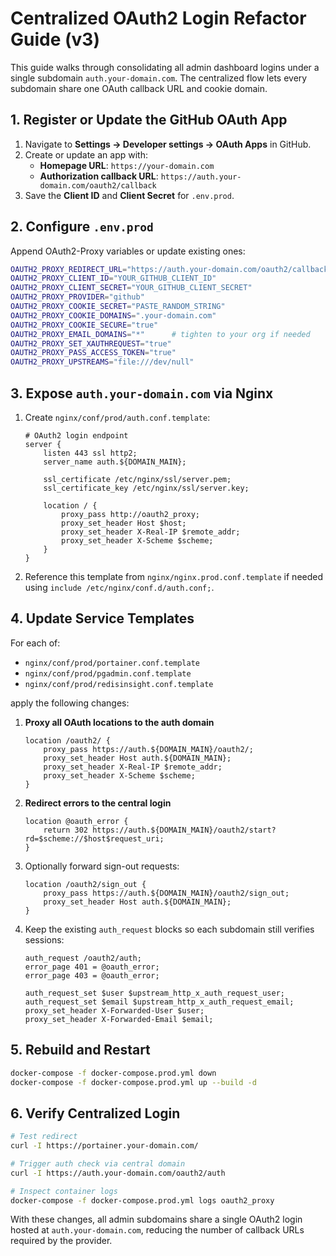 # Centralized OAuth2 Login Refactor Guide (v3)

This guide walks through consolidating all admin dashboard logins under a single subdomain `auth.your-domain.com`. The centralized flow lets every subdomain share one OAuth callback URL and cookie domain.

## 1. Register or Update the GitHub OAuth App
1. Navigate to **Settings → Developer settings → OAuth Apps** in GitHub.
2. Create or update an app with:
   - **Homepage URL**: `https://your-domain.com`
   - **Authorization callback URL**: `https://auth.your-domain.com/oauth2/callback`
3. Save the **Client ID** and **Client Secret** for `.env.prod`.

## 2. Configure `.env.prod`
Append OAuth2-Proxy variables or update existing ones:

```bash
OAUTH2_PROXY_REDIRECT_URL="https://auth.your-domain.com/oauth2/callback"
OAUTH2_PROXY_CLIENT_ID="YOUR_GITHUB_CLIENT_ID"
OAUTH2_PROXY_CLIENT_SECRET="YOUR_GITHUB_CLIENT_SECRET"
OAUTH2_PROXY_PROVIDER="github"
OAUTH2_PROXY_COOKIE_SECRET="PASTE_RANDOM_STRING"
OAUTH2_PROXY_COOKIE_DOMAINS=".your-domain.com"
OAUTH2_PROXY_COOKIE_SECURE="true"
OAUTH2_PROXY_EMAIL_DOMAINS="*"      # tighten to your org if needed
OAUTH2_PROXY_SET_XAUTHREQUEST="true"
OAUTH2_PROXY_PASS_ACCESS_TOKEN="true"
OAUTH2_PROXY_UPSTREAMS="file:///dev/null"
```

## 3. Expose `auth.your-domain.com` via Nginx
1. Create `nginx/conf/prod/auth.conf.template`:
   ```nginx
   # OAuth2 login endpoint
   server {
       listen 443 ssl http2;
       server_name auth.${DOMAIN_MAIN};

       ssl_certificate /etc/nginx/ssl/server.pem;
       ssl_certificate_key /etc/nginx/ssl/server.key;

       location / {
           proxy_pass http://oauth2_proxy;
           proxy_set_header Host $host;
           proxy_set_header X-Real-IP $remote_addr;
           proxy_set_header X-Scheme $scheme;
       }
   }
   ```
2. Reference this template from `nginx/nginx.prod.conf.template` if needed using `include /etc/nginx/conf.d/auth.conf;`.

## 4. Update Service Templates
For each of:
- `nginx/conf/prod/portainer.conf.template`
- `nginx/conf/prod/pgadmin.conf.template`
- `nginx/conf/prod/redisinsight.conf.template`

apply the following changes:

1. **Proxy all OAuth locations to the auth domain**
   ```nginx
   location /oauth2/ {
       proxy_pass https://auth.${DOMAIN_MAIN}/oauth2/;
       proxy_set_header Host auth.${DOMAIN_MAIN};
       proxy_set_header X-Real-IP $remote_addr;
       proxy_set_header X-Scheme $scheme;
   }
   ```
2. **Redirect errors to the central login**
   ```nginx
   location @oauth_error {
       return 302 https://auth.${DOMAIN_MAIN}/oauth2/start?rd=$scheme://$host$request_uri;
   }
   ```
3. Optionally forward sign-out requests:
   ```nginx
   location /oauth2/sign_out {
       proxy_pass https://auth.${DOMAIN_MAIN}/oauth2/sign_out;
       proxy_set_header Host auth.${DOMAIN_MAIN};
   }
   ```
4. Keep the existing `auth_request` blocks so each subdomain still verifies sessions:
   ```nginx
   auth_request /oauth2/auth;
   error_page 401 = @oauth_error;
   error_page 403 = @oauth_error;

   auth_request_set $user $upstream_http_x_auth_request_user;
   auth_request_set $email $upstream_http_x_auth_request_email;
   proxy_set_header X-Forwarded-User $user;
   proxy_set_header X-Forwarded-Email $email;
   ```

## 5. Rebuild and Restart
```bash
docker-compose -f docker-compose.prod.yml down
docker-compose -f docker-compose.prod.yml up --build -d
```

## 6. Verify Centralized Login
```bash
# Test redirect
curl -I https://portainer.your-domain.com/

# Trigger auth check via central domain
curl -I https://auth.your-domain.com/oauth2/auth

# Inspect container logs
docker-compose -f docker-compose.prod.yml logs oauth2_proxy
```

With these changes, all admin subdomains share a single OAuth2 login hosted at `auth.your-domain.com`, reducing the number of callback URLs required by the provider.
